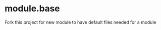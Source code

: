 module.base
===========

Fork this project for new module to have default files needed for a module
